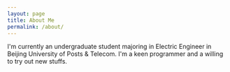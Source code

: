 ```yaml
---
layout: page 
title: About Me
permalink: /about/
---
```


I'm currently an undergraduate student majoring in Electric Engineer in Beijing University of Posts & Telecom. I'm a keen programmer and a willing to try out new stuffs.

